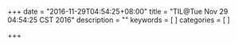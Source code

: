 +++
date = "2016-11-29T04:54:25+08:00"
title = "TIL@Tue Nov 29 04:54:25 CST 2016"
description = ""
keywords = [
]
categories = [
]

+++

